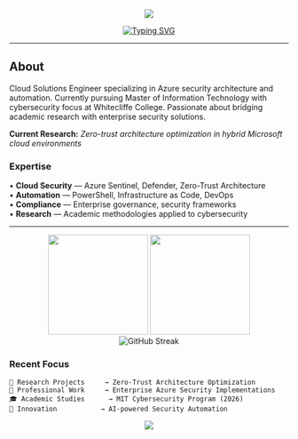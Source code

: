 <div align="center">
  <img src="https://capsule-render.vercel.app/api?type=soft&color=0:667eea,100:764ba2&height=150&section=header&text=Ariff%20Mohamed&fontSize=50&fontColor=ffffff&fontAlignY=55" />
</div>

<div align="center">
  
  [![Typing SVG](https://readme-typing-svg.herokuapp.com?font=SF+Pro+Display&weight=300&size=24&pause=1000&color=667EEA&center=true&vCenter=true&width=600&lines=Cloud+Solutions+Engineer;Azure+Security+Specialist;MIT+Cybersecurity+Student;PowerShell+Automation+Expert;Research-Driven+Innovation)](https://git.io/typing-svg)
  
</div>

---

## About

Cloud Solutions Engineer specializing in Azure security architecture and automation. Currently pursuing Master of Information Technology with cybersecurity focus at Whitecliffe College. Passionate about bridging academic research with enterprise security solutions.

**Current Research:** *Zero-trust architecture optimization in hybrid Microsoft cloud environments*

### Expertise

• **Cloud Security** — Azure Sentinel, Defender, Zero-Trust Architecture  
• **Automation** — PowerShell, Infrastructure as Code, DevOps  
• **Compliance** — Enterprise governance, security frameworks  
• **Research** — Academic methodologies applied to cybersecurity

---

<div align="center">
  
  <img height="180em" src="https://github-readme-stats.vercel.app/api?username=a-ariff&show_icons=true&theme=calm&include_all_commits=true&count_private=true&hide_border=true&bg_color=f8fafc&title_color=667eea&icon_color=764ba2&text_color=2d3748"/>
  <img height="180em" src="https://github-readme-stats.vercel.app/api/top-langs/?username=a-ariff&layout=compact&langs_count=7&theme=calm&hide_border=true&bg_color=f8fafc&title_color=667eea&text_color=2d3748"/>
  
</div>

<div align="center">
  
  <img src="https://github-readme-streak-stats.herokuapp.com/?user=a-ariff&theme=calm&hide_border=true&background=f8fafc&ring=667eea&fire=764ba2&currStreakLabel=667eea" alt="GitHub Streak" />
  
</div>

### Recent Focus

```
🔬 Research Projects     → Zero-Trust Architecture Optimization
💼 Professional Work     → Enterprise Azure Security Implementations  
🎓 Academic Studies      → MIT Cybersecurity Program (2026)
🚀 Innovation           → AI-powered Security Automation
```

<div align="center">
  <img src="https://capsule-render.vercel.app/api?type=soft&color=0:667eea,100:764ba2&height=50&section=footer"/>
</div>
